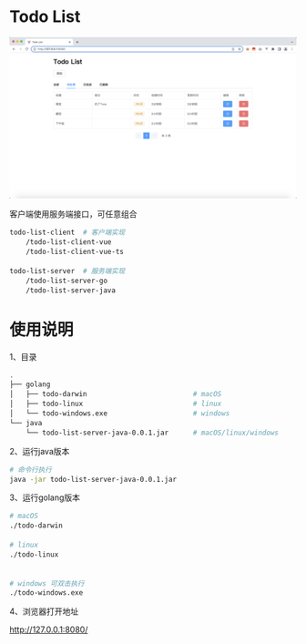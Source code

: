 # Todo List

![](image/screen.png)

客户端使用服务端接口，可任意组合

```bash
todo-list-client  # 客户端实现
    /todo-list-client-vue
    /todo-list-client-vue-ts

todo-list-server  # 服务端实现
    /todo-list-server-go
    /todo-list-server-java
```

# 使用说明

1、目录

```bash
.
├── golang
│   ├── todo-darwin                          # macOS
│   ├── todo-linux                           # linux
│   └── todo-windows.exe                     # windows
└── java
    └── todo-list-server-java-0.0.1.jar      # macOS/linux/windows
```

2、运行java版本

```bash
# 命令行执行
java -jar todo-list-server-java-0.0.1.jar
```

3、运行golang版本

```bash
# macOS
./todo-darwin

# linux
./todo-linux


# windows 可双击执行
./todo-windows.exe
```

4、浏览器打开地址

http://127.0.0.1:8080/



